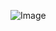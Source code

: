 ![Image](https://github.com/41aW3MBSLssg/efse94ndaJ25KR2tt2c/assets/165831231/00098be7-a65e-402a-bc0f-53b4c0cf15ce)


